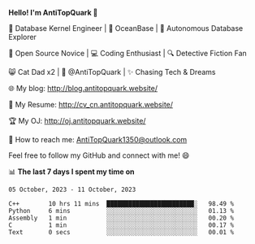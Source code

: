 
**Hello! I'm AntiTopQuark 👋**

🔧 Database Kernel Engineer | 🌊 OceanBase | 🤖 Autonomous Database Explorer

🌱 Open Source Novice | 💻 Coding Enthusiast | 🔍 Detective Fiction Fan

😸 Cat Dad x2 | 🎉 @AntiTopQuark | ✨ Chasing Tech & Dreams

🌐 My blog: http://blog.antitopquark.website/

📄 My Resume: http://cv_cn.antitopquark.website/

🏆 My OJ: http://oj.antitopquark.website/

📧 How to reach me: AntiTopQuark1350@outlook.com

Feel free to follow my GitHub and connect with me! 😄

📊 **The last 7 days I spent my time on** 

<!--START_SECTION:waka-->
```text
05 October, 2023 - 11 October, 2023

C++        10 hrs 11 mins  ████████████████████████░   98.49 % 
Python     6 mins          ░░░░░░░░░░░░░░░░░░░░░░░░░   01.13 % 
Assembly   1 min           ░░░░░░░░░░░░░░░░░░░░░░░░░   00.20 % 
C          1 min           ░░░░░░░░░░░░░░░░░░░░░░░░░   00.17 % 
Text       0 secs          ░░░░░░░░░░░░░░░░░░░░░░░░░   00.01 %
```
<!--END_SECTION:waka-->



